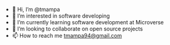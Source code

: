 - 👋 Hi, I’m @tmampa
- 👀 I’m interested in software developing
- 🌱 I’m currently learning software development at Microverse
- 💞️ I’m looking to collaborate on open source projects
- 📫 How to reach me tmampa94@gmail.com

<!---
tmampa/tmampa is a ✨ special ✨ repository because its `README.md` (this file) appears on your GitHub profile.
You can click the Preview link to take a look at your changes.
--->
